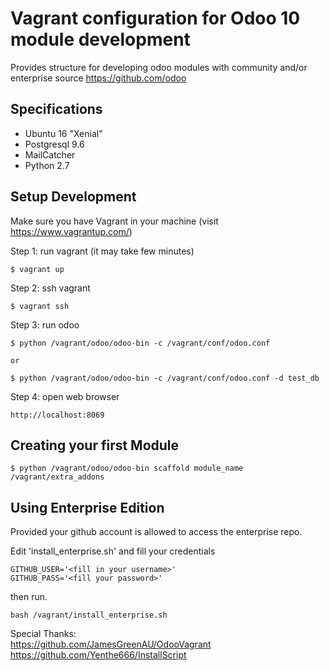 # Vagrant configuration for Odoo 10 module development #

Provides structure for developing odoo modules with community and/or enterprise source
https://github.com/odoo

## Specifications ##
- Ubuntu 16 "Xenial"
- Postgresql 9.6
- MailCatcher
- Python 2.7

## Setup Development ##
Make sure you have Vagrant in your machine (visit https://www.vagrantup.com/)

Step 1: run vagrant (it may take few minutes)

    $ vagrant up

Step 2: ssh vagrant

    $ vagrant ssh

Step 3: run odoo

    $ python /vagrant/odoo/odoo-bin -c /vagrant/conf/odoo.conf

    or 

    $ python /vagrant/odoo/odoo-bin -c /vagrant/conf/odoo.conf -d test_db

Step 4: open web browser
        
    http://localhost:8069

## Creating your first Module ##
    $ python /vagrant/odoo/odoo-bin scaffold module_name /vagrant/extra_addons

## Using Enterprise Edition ##
Provided your github account is allowed to access the enterprise repo.

Edit 'install_enterprise.sh' and fill your credentials
    
    GITHUB_USER='<fill in your username>'
    GITHUB_PASS='<fill your password>'

then run.

    bash /vagrant/install_enterprise.sh

Special Thanks: <br />
https://github.com/JamesGreenAU/OdooVagrant <br />
https://github.com/Yenthe666/InstallScript